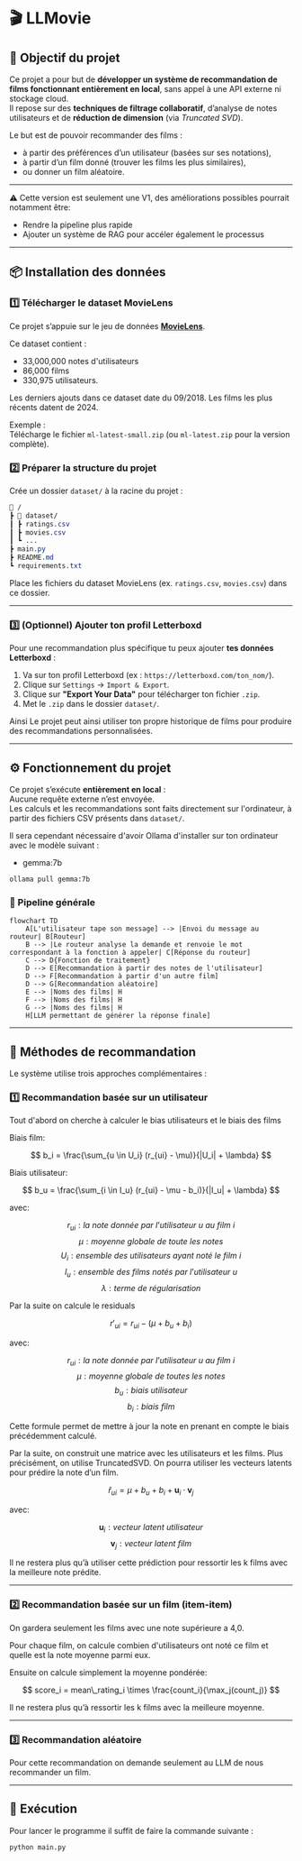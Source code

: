 # 🎬 LLMovie

## 🧠 Objectif du projet

Ce projet a pour but de **développer un système de recommandation de films fonctionnant entièrement en local**, sans appel à une API externe ni stockage cloud.  
Il repose sur des **techniques de filtrage collaboratif**, d’analyse de notes utilisateurs et de **réduction de dimension** (via *Truncated SVD*).  

Le but est de pouvoir recommander des films :
-  à partir des préférences d’un utilisateur (basées sur ses notations),
-  à partir d’un film donné (trouver les films les plus similaires),
-  ou donner un film aléatoire.

---

⚠️ Cette version est seulement une V1, des améliorations possibles pourrait notamment être:
- Rendre la pipeline plus rapide
- Ajouter un système de RAG pour accéler également le processus

---

## 📦 Installation des données

### 1️⃣ Télécharger le dataset MovieLens

Ce projet s’appuie sur le jeu de données [**MovieLens**](https://grouplens.org/datasets/movielens/latest/).  

Ce dataset contient :
- 33,000,000 notes d'utilisateurs 
- 86,000 films 
- 330,975 utilisateurs.

Les derniers ajouts dans ce dataset date du 09/2018. Les films les plus récents datent de 2024. 

Exemple :  
Télécharge le fichier `ml-latest-small.zip` (ou `ml-latest.zip` pour la version complète).

### 2️⃣ Préparer la structure du projet

Crée un dossier `dataset/` à la racine du projet :

```css
📁 /
┣ 📁 dataset/
┃ ┣ ratings.csv
┃ ┣ movies.csv
┃ ┗ ...
┣ main.py
┣ README.md
┗ requirements.txt
```


Place les fichiers du dataset MovieLens (ex. `ratings.csv`, `movies.csv`) dans ce dossier.

---

### 3️⃣ (Optionnel) Ajouter ton profil Letterboxd

Pour une recommandation plus spécifique tu peux ajouter **tes données Letterboxd** :

1. Va sur ton profil Letterboxd (ex : `https://letterboxd.com/ton_nom/`).
2. Clique sur `Settings` → `Import & Export`.
3. Clique sur **"Export Your Data"** pour télécharger ton fichier `.zip`.
4. Met le `.zip` dans le dossier `dataset/`.

Ainsi Le projet peut ainsi utiliser ton propre historique de films pour produire des recommandations personnalisées.

---

## ⚙️ Fonctionnement du projet

Ce projet s’exécute **entièrement en local** :  
Aucune requête externe n’est envoyée.  
Les calculs et les recommandations sont faits directement sur l'ordinateur, à partir des fichiers CSV présents dans `dataset/`.

Il sera cependant nécessaire d'avoir Ollama d'installer sur ton ordinateur avec le modèle suivant :
- gemma:7b

```bash
ollama pull gemma:7b
```

### 🧩 Pipeline générale

```mermaid
flowchart TD
    A[L'utilisateur tape son message] --> |Envoi du message au routeur| B[Routeur]
    B --> |Le routeur analyse la demande et renvoie le mot correspondant à la fonction à appeler| C[Réponse du routeur]
    C --> D{Fonction de traitement}
    D --> E[Recommandation à partir des notes de l'utilisateur]
    D --> F[Recommandation à partir d'un autre film]
    D --> G[Recommandation aléatoire]
    E --> |Noms des films| H
    F --> |Noms des films| H
    G --> |Noms des films| H
    H[LLM permettant de générer la réponse finale]
```

---

## 🧮 Méthodes de recommandation

Le système utilise trois approches complémentaires :

### 1️⃣ Recommandation basée sur un utilisateur

Tout d'abord on cherche à calculer le bias utilisateurs et le biais des films

Biais film:

$$
b_i = \frac{\sum_{u \in U_i} (r_{ui} - \mu)}{|U_i| + \lambda} 
$$

Biais utilisateur:

$$
b_u = \frac{\sum_{i \in I_u} (r_{ui} - \mu - b_i)}{|I_u| + \lambda} 
$$

avec:

$$
r_{ui} : la\ note\ donnée\ par\ l’utilisateur\ u\ au\ film\ i
$$
$$
\mu : moyenne\ globale\  de\ toute\ les\ notes
$$
$$
U_i: ensemble\ des\ utilisateurs\ ayant\ noté\ le\ film\ i
$$
$$
I_u : ensemble\ des\ films\ notés\ par\ l’utilisateur\ u 
$$
$$
\lambda : terme\ de\ régularisation
$$

Par la suite on calcule le residuals

$$
r'_{ui} = r_{ui} - (\mu + b_u + b_i)
$$

avec:

$$
r_{ui} : la\ note\ donnée\ par\ l’utilisateur\ u\ au\ film\ i
$$
$$
\mu : moyenne\ globale\  de\ toutes\ les\ notes
$$
$$
b_u : biais\ utilisateur
$$
$$
b_i : biais\ film
$$

Cette formule permet de mettre à jour la note en prenant en compte le biais précédemment calculé.

Par la suite, on construit une matrice avec les utilisateurs et les films. Plus précisément, on utilise TruncatedSVD. On pourra utiliser les vecteurs latents pour prédire la note d’un film. 

$$
\hat{r}_{ui} = \mu + b_u + b_i + \mathbf{u}_i \cdot \mathbf{v}_j
$$

avec:

$$
\mathbf{u}_{i} : vecteur\ latent\ utilisateur
$$
$$
\mathbf{v}_{j} : vecteur\ latent\ film
$$


Il ne restera plus qu’à utiliser cette prédiction pour ressortir les k films avec la meilleure note prédite.

---

### 2️⃣ Recommandation basée sur un film (item-item)

On gardera seulement les films avec une note supérieure a 4,0.

Pour chaque film, on calcule combien d'utilisateurs ont noté ce film et quelle est la note moyenne parmi eux.

Ensuite on calcule simplement la moyenne pondérée:

$$
score_i = mean\_rating_i \times \frac{count_i}{\max_j(count_j)}
$$

Il ne restera plus qu’à ressortir les k films avec la meilleure moyenne.

---

### 3️⃣​ Recommandation aléatoire

Pour cette recommandation on demande seulement au LLM de nous recommander un film.

---

## 🚀 Exécution

Pour lancer le programme il suffit de faire la commande suivante :

```bash
python main.py
```
